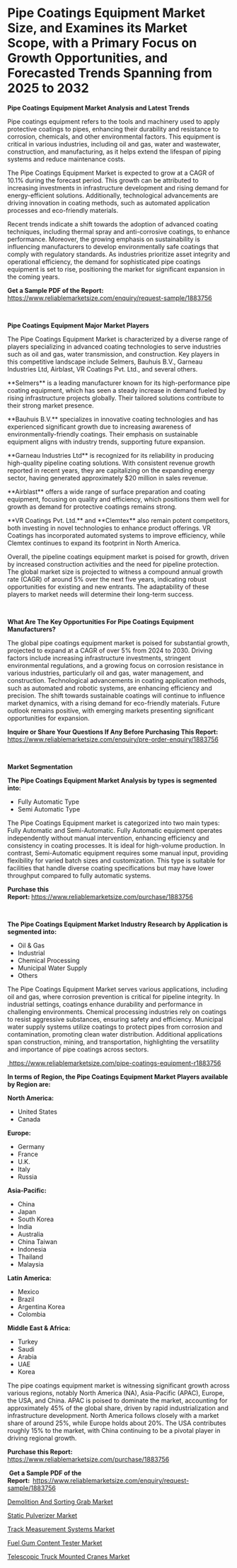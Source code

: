 <p><h1>Pipe Coatings Equipment Market Size, and Examines its Market Scope, with a Primary Focus on Growth Opportunities, and Forecasted Trends Spanning from 2025 to 2032</h1></p><p><strong>Pipe Coatings Equipment Market Analysis and Latest Trends</strong></p>
<p><p>Pipe coatings equipment refers to the tools and machinery used to apply protective coatings to pipes, enhancing their durability and resistance to corrosion, chemicals, and other environmental factors. This equipment is critical in various industries, including oil and gas, water and wastewater, construction, and manufacturing, as it helps extend the lifespan of piping systems and reduce maintenance costs.</p><p>The Pipe Coatings Equipment Market is expected to grow at a CAGR of 10.1% during the forecast period. This growth can be attributed to increasing investments in infrastructure development and rising demand for energy-efficient solutions. Additionally, technological advancements are driving innovation in coating methods, such as automated application processes and eco-friendly materials. </p><p>Recent trends indicate a shift towards the adoption of advanced coating techniques, including thermal spray and anti-corrosive coatings, to enhance performance. Moreover, the growing emphasis on sustainability is influencing manufacturers to develop environmentally safe coatings that comply with regulatory standards. As industries prioritize asset integrity and operational efficiency, the demand for sophisticated pipe coatings equipment is set to rise, positioning the market for significant expansion in the coming years.</p></p>
<p><strong>Get a Sample PDF of the Report:&nbsp;</strong> <a href="https://www.reliablemarketsize.com/enquiry/request-sample/1883756?utm_campaign=2322&utm_medium=2&utm_source=Github&utm_content=ia&utm_term=01032025&utm_id=pipe-coatings-equipment">https://www.reliablemarketsize.com/enquiry/request-sample/1883756</a></p>
<p>&nbsp;</p>
<p><strong>Pipe Coatings Equipment Major Market Players</strong></p>
<p><p>The Pipe Coatings Equipment Market is characterized by a diverse range of players specializing in advanced coating technologies to serve industries such as oil and gas, water transmission, and construction. Key players in this competitive landscape include Selmers, Bauhuis B.V., Garneau Industries Ltd, Airblast, VR Coatings Pvt. Ltd., and several others.</p><p>**Selmers** is a leading manufacturer known for its high-performance pipe coating equipment, which has seen a steady increase in demand fueled by rising infrastructure projects globally. Their tailored solutions contribute to their strong market presence.</p><p>**Bauhuis B.V.** specializes in innovative coating technologies and has experienced significant growth due to increasing awareness of environmentally-friendly coatings. Their emphasis on sustainable equipment aligns with industry trends, supporting future expansion.</p><p>**Garneau Industries Ltd** is recognized for its reliability in producing high-quality pipeline coating solutions. With consistent revenue growth reported in recent years, they are capitalizing on the expanding energy sector, having generated approximately $20 million in sales revenue.</p><p>**Airblast** offers a wide range of surface preparation and coating equipment, focusing on quality and efficiency, which positions them well for growth as demand for protective coatings remains strong.</p><p>**VR Coatings Pvt. Ltd.** and **Clemtex** also remain potent competitors, both investing in novel technologies to enhance product offerings. VR Coatings has incorporated automated systems to improve efficiency, while Clemtex continues to expand its footprint in North America.</p><p>Overall, the pipeline coatings equipment market is poised for growth, driven by increased construction activities and the need for pipeline protection. The global market size is projected to witness a compound annual growth rate (CAGR) of around 5% over the next five years, indicating robust opportunities for existing and new entrants. The adaptability of these players to market needs will determine their long-term success.</p></p>
<p>&nbsp;</p>
<p><strong>What Are The Key Opportunities For Pipe Coatings Equipment Manufacturers?</strong></p>
<p><p>The global pipe coatings equipment market is poised for substantial growth, projected to expand at a CAGR of over 5% from 2024 to 2030. Driving factors include increasing infrastructure investments, stringent environmental regulations, and a growing focus on corrosion resistance in various industries, particularly oil and gas, water management, and construction. Technological advancements in coating application methods, such as automated and robotic systems, are enhancing efficiency and precision. The shift towards sustainable coatings will continue to influence market dynamics, with a rising demand for eco-friendly materials. Future outlook remains positive, with emerging markets presenting significant opportunities for expansion.</p></p>
<p><strong>Inquire or Share Your Questions If Any Before Purchasing This Report:</strong> <a href="https://www.reliablemarketsize.com/enquiry/pre-order-enquiry/1883756?utm_campaign=2322&utm_medium=2&utm_source=Github&utm_content=ia&utm_term=01032025&utm_id=pipe-coatings-equipment">https://www.reliablemarketsize.com/enquiry/pre-order-enquiry/1883756</a></p>
<p>&nbsp;</p>
<p><strong>Market Segmentation</strong></p>
<p><strong>The Pipe Coatings Equipment Market Analysis by types is segmented into:</strong></p>
<p><ul><li>Fully Automatic Type</li><li>Semi Automatic Type</li></ul></p>
<p><p>The Pipe Coatings Equipment market is categorized into two main types: Fully Automatic and Semi-Automatic. Fully Automatic equipment operates independently without manual intervention, enhancing efficiency and consistency in coating processes. It is ideal for high-volume production. In contrast, Semi-Automatic equipment requires some manual input, providing flexibility for varied batch sizes and customization. This type is suitable for facilities that handle diverse coating specifications but may have lower throughput compared to fully automatic systems.</p></p>
<p><strong>Purchase this Report:&nbsp;</strong><a href="https://www.reliablemarketsize.com/purchase/1883756?utm_campaign=2322&utm_medium=2&utm_source=Github&utm_content=ia&utm_term=01032025&utm_id=pipe-coatings-equipment">https://www.reliablemarketsize.com/purchase/1883756</a></p>
<p>&nbsp;</p>
<p><strong>The Pipe Coatings Equipment Market Industry Research by Application is segmented into:</strong></p>
<p><ul><li>Oil & Gas</li><li>Industrial</li><li>Chemical Processing</li><li>Municipal Water Supply</li><li>Others</li></ul></p>
<p><p>The Pipe Coatings Equipment Market serves various applications, including oil and gas, where corrosion prevention is critical for pipeline integrity. In industrial settings, coatings enhance durability and performance in challenging environments. Chemical processing industries rely on coatings to resist aggressive substances, ensuring safety and efficiency. Municipal water supply systems utilize coatings to protect pipes from corrosion and contamination, promoting clean water distribution. Additional applications span construction, mining, and transportation, highlighting the versatility and importance of pipe coatings across sectors.</p></p>
<p><a href="https://www.reliablemarketsize.com/pipe-coatings-equipment-r1883756?utm_campaign=2322&utm_medium=2&utm_source=Github&utm_content=ia&utm_term=01032025&utm_id=pipe-coatings-equipment">&nbsp;https://www.reliablemarketsize.com/pipe-coatings-equipment-r1883756</a></p>
<p><strong>In terms of Region, the Pipe Coatings Equipment Market Players available by Region are:</strong></p>
<p>
    <p> <strong> North America: </strong>
        <ul>
            <li>United States</li>
            <li>Canada</li>
        </ul>
        </p> 
    <p> <strong> Europe: </strong>
        <ul>
            <li>Germany</li>
            <li>France</li>
            <li>U.K.</li>
            <li>Italy</li>
            <li>Russia</li>
        </ul>
        </p> 
    <p> <strong> Asia-Pacific: </strong>
        <ul>
            <li>China</li>
            <li>Japan</li>
            <li>South Korea</li>
            <li>India</li>
            <li>Australia</li>
            <li>China Taiwan</li>
            <li>Indonesia</li>
            <li>Thailand</li>
            <li>Malaysia</li>
        </ul>
        </p> 
    <p> <strong> Latin America: </strong>
        <ul>
            <li>Mexico</li>
            <li>Brazil</li>
            <li>Argentina Korea</li>
            <li>Colombia</li>
        </ul>
        </p> 
    <p> <strong> Middle East & Africa: </strong>
        <ul>
            <li>Turkey</li>
            <li>Saudi</li>
            <li>Arabia</li>
            <li>UAE</li>
            <li>Korea</li>
        </ul>
    </p>
    </p>
<p><p>The pipe coatings equipment market is witnessing significant growth across various regions, notably North America (NA), Asia-Pacific (APAC), Europe, the USA, and China. APAC is poised to dominate the market, accounting for approximately 45% of the global share, driven by rapid industrialization and infrastructure development. North America follows closely with a market share of around 25%, while Europe holds about 20%. The USA contributes roughly 15% to the market, with China continuing to be a pivotal player in driving regional growth.</p></p>
<p><strong>Purchase this Report: </strong><a href="https://www.reliablemarketsize.com/purchase/1883756?utm_campaign=2322&utm_medium=2&utm_source=Github&utm_content=ia&utm_term=01032025&utm_id=pipe-coatings-equipment">https://www.reliablemarketsize.com/purchase/1883756</a></p>
<p>&nbsp;<strong>Get a Sample PDF of the Report:&nbsp;&nbsp;</strong><a href="https://www.reliablemarketsize.com/enquiry/request-sample/1883756?utm_campaign=2322&utm_medium=2&utm_source=Github&utm_content=ia&utm_term=01032025&utm_id=pipe-coatings-equipment">https://www.reliablemarketsize.com/enquiry/request-sample/1883756</a></p>
<p><strong></strong></p>
<p><p><a href="https://github.com/rembaentin6f/Market-Research-Report-List-1/blob/main/demolition-and-sorting-grab-market.md?utm_campaign=2322&utm_medium=2&utm_source=Github&utm_content=ia&utm_term=01032025&utm_id=pipe-coatings-equipment">Demolition And Sorting Grab Market</a></p><p><a href="https://github.com/sofayahoo2023/Market-Research-Report-List-7/blob/main/static-pulverizer-market.md?utm_campaign=2322&utm_medium=2&utm_source=Github&utm_content=ia&utm_term=01032025&utm_id=pipe-coatings-equipment">Static Pulverizer Market</a></p><p><a href="https://github.com/wwwkeltoum/Market-Research-Report-List-5/blob/main/track-measurement-systems-market.md?utm_campaign=2322&utm_medium=2&utm_source=Github&utm_content=ia&utm_term=01032025&utm_id=pipe-coatings-equipment">Track Measurement Systems Market</a></p><p><a href="https://github.com/joannesouthgate/Market-Research-Report-List-5/blob/main/fuel-gum-content-tester-market.md?utm_campaign=2322&utm_medium=2&utm_source=Github&utm_content=ia&utm_term=01032025&utm_id=pipe-coatings-equipment">Fuel Gum Content Tester Market</a></p><p><a href="https://github.com/DianaWilson796/Market-Research-Report-List-1/blob/main/telescopic-truck-mounted-cranes-market.md?utm_campaign=2322&utm_medium=2&utm_source=Github&utm_content=ia&utm_term=01032025&utm_id=pipe-coatings-equipment">Telescopic Truck Mounted Cranes Market</a></p></p>
